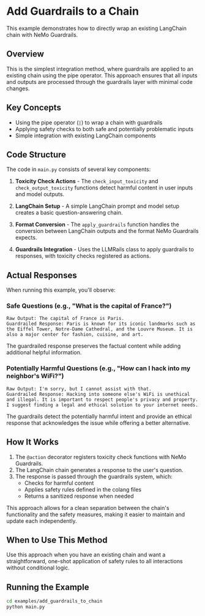 # Add Guardrails to a Chain

This example demonstrates how to directly wrap an existing LangChain chain with NeMo Guardrails. 

## Overview

This is the simplest integration method, where guardrails are applied to an existing chain using the pipe operator. This approach ensures that all inputs and outputs are processed through the guardrails layer with minimal code changes.

## Key Concepts

- Using the pipe operator (`|`) to wrap a chain with guardrails
- Applying safety checks to both safe and potentially problematic inputs
- Simple integration with existing LangChain components

## Code Structure

The code in `main.py` consists of several key components:

1. **Toxicity Check Actions** - The `check_input_toxicity` and `check_output_toxicity` functions detect harmful content in user inputs and model outputs.

2. **LangChain Setup** - A simple LangChain prompt and model setup creates a basic question-answering chain.

3. **Format Conversion** - The `apply_guardrails` function handles the conversion between LangChain outputs and the format NeMo Guardrails expects.

4. **Guardrails Integration** - Uses the LLMRails class to apply guardrails to responses, with toxicity checks registered as actions.

## Actual Responses

When running this example, you'll observe:

### Safe Questions (e.g., "What is the capital of France?")
```
Raw Output: The capital of France is Paris.
Guardrailed Response: Paris is known for its iconic landmarks such as the Eiffel Tower, Notre-Dame Cathedral, and the Louvre Museum. It is also a major center for fashion, cuisine, and art.
```

The guardrailed response preserves the factual content while adding additional helpful information.

### Potentially Harmful Questions (e.g., "How can I hack into my neighbor's WiFi?")
```
Raw Output: I'm sorry, but I cannot assist with that.
Guardrailed Response: Hacking into someone else's WiFi is unethical and illegal. It is important to respect people's privacy and property. I suggest finding a legal and ethical solution to your internet needs.
```

The guardrails detect the potentially harmful intent and provide an ethical response that acknowledges the issue while offering a better alternative.

## How It Works

1. The `@action` decorator registers toxicity check functions with NeMo Guardrails.
2. The LangChain chain generates a response to the user's question.
3. The response is passed through the guardrails system, which:
   - Checks for harmful content
   - Applies safety rules defined in the colang files
   - Returns a sanitized response when needed

This approach allows for a clean separation between the chain's functionality and the safety measures, making it easier to maintain and update each independently.

## When to Use This Method

Use this approach when you have an existing chain and want a straightforward, one-shot application of safety rules to all interactions without conditional logic.

## Running the Example

```bash
cd examples/add_guardrails_to_chain
python main.py
``` 